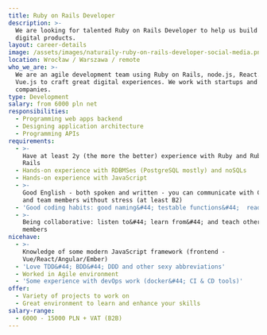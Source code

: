 ```yaml
---
title: Ruby on Rails Developer
description: >-
  We are looking for talented Ruby on Rails Developer to help us build great
  digital products.
layout: career-details
image: /assets/images/naturaily-ruby-on-rails-developer-social-media.png
location: Wrocław / Warszawa / remote
who_we_are: >-
  We are an agile development team using Ruby on Rails, node.js, React.js and
  Vue.js to craft great digital experiences. We work with startups and grown-up
  companies.
type: Development
salary: from 6000 pln net
responsibilities:
  - Programming web apps backend
  - Designing application architecture
  - Programming APIs
requirements:
  - >-
    Have at least 2y (the more the better) experience with Ruby and Ruby on
    Rails
  - Hands-on experience with RDBMSes (PostgreSQL mostly) and noSQLs
  - Hands-on experience with JavaScript
  - >-
    Good English - both spoken and written - you can communicate with Clients
    and team members without stress (at least B2)
  - 'Good coding habits: good naming&#44; testable functions&#44;  readable code'
  - >-
    Being collaborative: listen to&#44; learn from&#44; and teach other team
    members
nicehave:
  - >-
    Knowledge of some modern JavaScript framework (frontend -
    Vue/React/Angular/Ember)
  - 'Love TDD&#44; BDD&#44; DDD and other sexy abbreviations'
  - Worked in Agile environment
  - 'Some experience with devOps work (docker&#44; CI & CD tools)'
offer:
  - Variety of projects to work on
  - Great environment to learn and enhance your skills
salary-range:
  - 6000 - 15000 PLN + VAT (B2B)
---
```


